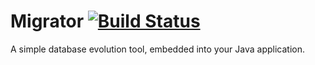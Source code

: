 Migrator [![Build Status](https://travis-ci.org/phjardas/migrator.png?branch=master)](https://travis-ci.org/phjardas/migrator)
========

A simple database evolution tool, embedded into your Java application.
